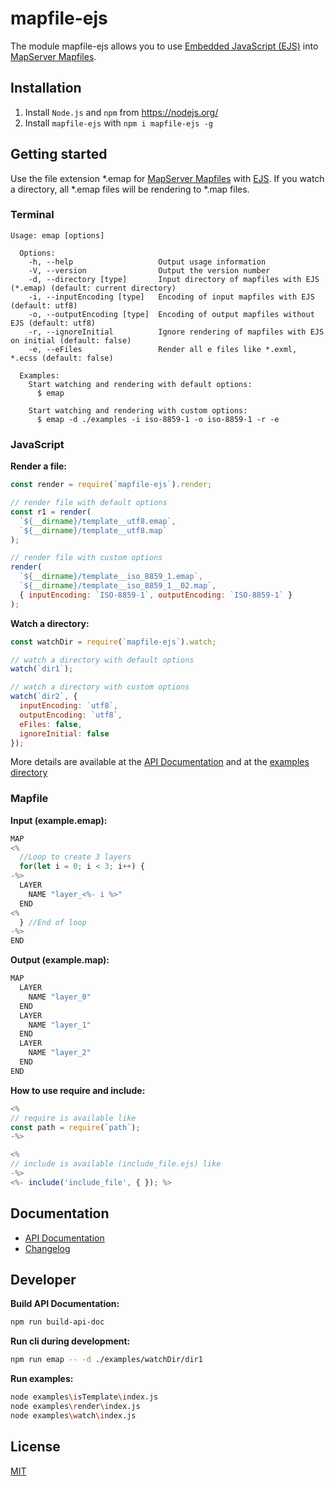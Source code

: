 # mapfile-ejs

The module mapfile-ejs allows you to use [Embedded JavaScript (EJS)](http://ejs.co/ "Embedded JavaScript") into [MapServer Mapfiles](http://mapserver.org/documentation.html#mapfile "MapServer Mapfiles").

## Installation

1. Install `Node.js` and `npm` from <https://nodejs.org/>
2. Install `mapfile-ejs` with `npm i mapfile-ejs -g`

## Getting started

Use the file extension \*.emap for [MapServer Mapfiles](http://mapserver.org/documentation.html#mapfile "MapServer mapfiles") with [EJS](http://ejs.co/ "Embedded JavaScript").
If you watch a directory, all \*.emap files will be rendering to \*.map files.

### Terminal

```plain
Usage: emap [options]

  Options:
    -h, --help                   Output usage information
    -V, --version                Output the version number
    -d, --directory [type]       Input directory of mapfiles with EJS (*.emap) (default: current directory)
    -i, --inputEncoding [type]   Encoding of input mapfiles with EJS (default: utf8)
    -o, --outputEncoding [type]  Encoding of output mapfiles without EJS (default: utf8)
    -r, --ignoreInitial          Ignore rendering of mapfiles with EJS on initial (default: false)
    -e, --eFiles                 Render all e files like *.exml, *.ecss (default: false)

  Examples:
    Start watching and rendering with default options:
      $ emap

    Start watching and rendering with custom options:
      $ emap -d ./examples -i iso-8859-1 -o iso-8859-1 -r -e
```

### JavaScript

**Render a file:**

```js
const render = require(`mapfile-ejs`).render;

// render file with default options
const r1 = render(
  `${__dirname}/template__utf8.emap`,
  `${__dirname}/template__utf8.map`
);

// render file with custom options
render(
  `${__dirname}/template__iso_8859_1.emap`,
  `${__dirname}/template__iso_8859_1__02.map`,
  { inputEncoding: `ISO-8859-1`, outputEncoding: `ISO-8859-1` }
);
```

**Watch a directory:**

```js
const watchDir = require(`mapfile-ejs`).watch;

// watch a directory with default options
watch(`dir1`);

// watch a directory with custom options
watch(`dir2`, {
  inputEncoding: `utf8`,
  outputEncoding: `utf8`,
  eFiles: false,
  ignoreInitial: false
});
```

More details are available at the [API Documentation](https://stadt-bielefeld.github.io/mapfile-ejs/docs/api/index.html)
and at the [examples directory](https://github.com/stadt-bielefeld/mapfile-ejs/tree/master/examples/)

### Mapfile

**Input (example.emap):**

```js
MAP
<%
  //Loop to create 3 layers
  for(let i = 0; i < 3; i++) {
-%>
  LAYER
    NAME "layer_<%- i %>"
  END
<%
  } //End of loop
-%>
END
```

**Output (example.map):**

```js
MAP
  LAYER
    NAME "layer_0"
  END
  LAYER
    NAME "layer_1"
  END
  LAYER
    NAME "layer_2"
  END
END
```

**How to use require and include:**

```js
<%
// require is available like
const path = require(`path`);
-%>

<%
// include is available (include_file.ejs) like
-%>
<%- include('include_file', { }); %>
```

## Documentation

- [API Documentation](https://stadt-bielefeld.github.io/mapfile-ejs/docs/api/index.html)
- [Changelog](https://github.com/stadt-bielefeld/mapfile-ejs/tree/master/docs/changelog/index.md)

## Developer

**Build API Documentation:**

```bash
npm run build-api-doc
```

**Run cli during development:**

```bash
npm run emap -- -d ./examples/watchDir/dir1
```

**Run examples:**

```bash
node examples\isTemplate\index.js
node examples\render\index.js
node examples\watch\index.js
```

## License

[MIT](https://github.com/stadt-bielefeld/mapfile-ejs/blob/master/LICENSE)

